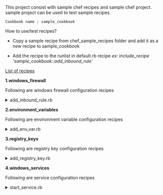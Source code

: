 This project consist with sample chef recipes and sample chef project. sample project can be used to test sample recipes.


    Cookbook name : sample_cookbook

How to use/test recipes?

* Copy a sample recipe from chef_sample_recipes folder and add it as a new recipe to sample_cookbook

* Add the recipe to the runlist in default.rb recipe
 <i>ex: include_recipe 'sample_cookbook::add_inbound_rule'</i>

<u>List of recipes</u>

<b>1.windows_firewall</b>

Following are windows firewall configuration recipes
 <details>
    <summary>add_inbound_rule.rb</summary>

This recipe can be used to create windows firewall inbound rule with local port

</details>

<b>2.environment_variables</b>

Following are environment variable configuration recipes

 <details>
    <summary>add_env_var.rb</summary>

This recipe can be used to create environment variables

</details>

<b>3.registry_keys</b>

Following are registry key configuration recipes

 <details>
    <summary>add_registry_key.rb</summary>

This recipe can be used to update value of a registry key

</details>

<b>4.windows_services</b>

Following are service configuration recipes

 <details>
    <summary>start_service.rb</summary>

This recipe can be used to start windows service

</details>
